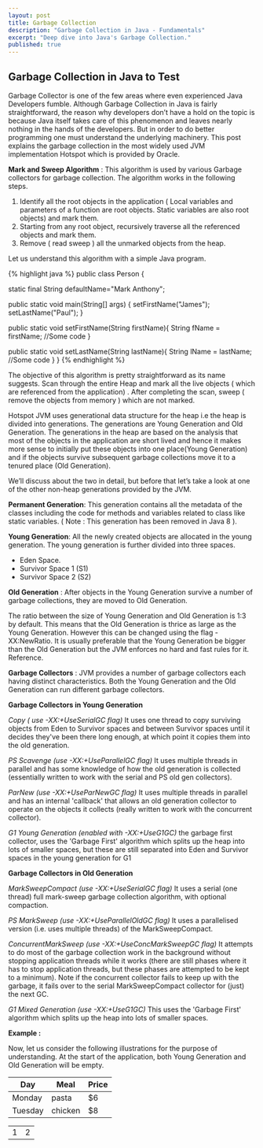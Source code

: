 ```yaml
---
layout: post
title: Garbage Collection
description: "Garbage Collection in Java - Fundamentals"
excerpt: "Deep dive into Java's Garbage Collection."
published: true
---
```




## Garbage Collection in Java to Test

Garbage Collector is one of the few areas where even experienced Java Developers fumble. Although Garbage Collection in Java is fairly straightforward, the reason why developers don’t have a hold on the topic is because Java itself takes care of this phenomenon and leaves nearly nothing in the hands of the developers. But in order to do better programming one must understand the underlying machinery. This post explains the garbage collection in the most widely used JVM implementation Hotspot which is  provided by Oracle. 

**Mark and Sweep Algorithm** : This algorithm is used by various Garbage collectors for garbage collection. The algorithm works in the following steps.
1. Identify all the root objects in the application ( Local variables and parameters of a function are root objects. Static variables are also root objects) and mark them.
2. Starting from any root object, recursively traverse all the referenced objects and mark them.
3. Remove ( read sweep ) all the unmarked objects from the heap.

Let us understand this algorithm with a simple Java program. 


{% highlight java %}
public class Person {

  static final String defaultName="Mark Anthony";

  public static void main(String[] args) {
    setFirstName("James");
    setLastName("Paul");
  }

  public static void setFirstName(String firstName){
    String fName = firstName;
    //Some code
  }

  public static void setLastName(String lastName){
    String lName = lastName;
    //Some code
  }
}
{% endhighlight %}


The objective of this algorithm is pretty straightforward as its name suggests. Scan through the entire Heap and mark all the live objects ( which are referenced from the application) . After completing the scan, sweep ( remove the objects from memory ) which are not marked.

Hotspot JVM uses generational data structure for the heap i.e the heap is divided into  generations. The generations are Young Generation and Old Generation. The generations in the heap are based on the analysis that most of the objects in the application are short lived and hence it makes more sense to initially put these objects into one place(Young Generation) and if the objects survive subsequent garbage collections move it to a tenured place (Old Generation).

We’ll discuss about the two in detail, but before that let’s take a look at one of the other non-heap generations provided by the JVM. 
 
**Permanent Generation**:  This generation contains all the metadata of the classes including the code for methods and variables related to class like static variables. ( Note : This generation has been removed in Java 8 ).

**Young Generation**: All the newly created objects are allocated in the young generation.
The young generation is further divided into three spaces.
- Eden Space.
- Survivor Space 1 (S1)
- Survivor Space 2 (S2)

**Old Generation** : After objects in the Young Generation survive a number of garbage collections, they are moved to Old Generation. 

 The ratio between the size of  Young Generation and Old Generation is 1:3 by default. This means that the Old Generation is thrice as large as the Young Generation. However this can be changed using the flag -XX:NewRatio. It is usually preferable that the Young Generation be bigger than the Old Generation but the JVM enforces no hard and fast rules for it. Reference.

**Garbage Collectors** : JVM provides a number of garbage collectors each having  distinct characteristics. Both the Young Generation and the Old Generation can run different garbage collectors.

**Garbage Collectors in Young Generation** 

_Copy ( use -XX:+UseSerialGC flag)_
It uses one thread to copy surviving objects from Eden to Survivor spaces and between Survivor spaces until it decides they've been there long enough, at which point it copies them into the old generation.

_PS Scavenge (use -XX:+UseParallelGC flag)_ 
It uses multiple threads in parallel and has some knowledge of how the old generation is collected (essentially written to work with the serial and PS old gen collectors).

_ParNew (use -XX:+UseParNewGC flag)_ 
It uses multiple threads in parallel and has an internal 'callback' that allows an old generation collector to operate on the objects it collects (really written to work with the concurrent collector).

_G1 Young Generation (enabled with -XX:+UseG1GC)_ 
the garbage first collector, uses the 'Garbage First' algorithm which splits up the heap into lots of smaller spaces, but these are still separated into Eden and Survivor spaces in the young generation for G1

**Garbage Collectors in Old Generation** 

_MarkSweepCompact (use -XX:+UseSerialGC flag)_ 
It uses a serial (one thread) full mark-sweep garbage collection algorithm, with optional compaction.

_PS MarkSweep (use -XX:+UseParallelOldGC flag)_ 
It uses a  parallelised version (i.e. uses multiple threads) of the MarkSweepCompact.

_ConcurrentMarkSweep (use -XX:+UseConcMarkSweepGC flag)_ 
It attempts to do most of the garbage collection work in the background without stopping application threads while it works (there are still phases where it has to stop application threads, but these phases are attempted to be kept to a minimum). Note if the concurrent collector fails to keep up with the garbage, it fails over to the serial MarkSweepCompact collector for (just) the next GC.

_G1 Mixed Generation (use -XX:+UseG1GC)_ 
This uses the 'Garbage First' algorithm which splits up the heap into lots of smaller spaces.

**Example :** 

Now, let us consider the following illustrations for the purpose of understanding. At the start of the application, both Young Generation and Old Generation will be empty.

| Day     | Meal    | Price |
| --------|---------|-------|
| Monday  | pasta   | $6    |
| Tuesday | chicken | $8    |


<table>
<tr>
<td>1</td>
<td>2</td>
</tr>
</table>
